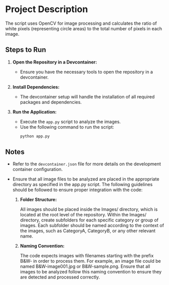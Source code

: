 # Project Description

The script uses OpenCV for image processing and calculates the ratio of white pixels (representing circle areas) to the total number of pixels in each image.

## Steps to Run

1. **Open the Repository in a Devcontainer:**
    - Ensure you have the necessary tools to open the repository in a devcontainer.
2. **Install Dependencies:**
    - The devcontainer setup will handle the installation of all required packages and dependencies.

3. **Run the Application:**
    - Execute the `app.py` script to analyze the images.
    - Use the following command to run the script:
      ```bash
      python app.py
      ```

## Notes

- Refer to the `devcontainer.json` file for more details on the development container configuration.
- Ensure that all image files to be analyzed are placed in the appropriate directory as specified in the app.py script. The following guidelines should be followed to ensure proper integration with the code:

  1. **Folder Structure:**

      All images should be placed inside the Images/ directory, which is located at the root level of the repository.
      Within the Images/ directory, create subfolders for each specific category or group of images. Each subfolder should be named according to the context of the images, such as CategoryA, CategoryB, or any other relevant name.

  2. **Naming Convention:**

      The code expects images with filenames starting with the prefix B&W- in order to process them. For example, an image file could be named B&W-image001.jpg or B&W-sample.png.
      Ensure that all images to be analyzed follow this naming convention to ensure they are detected and processed correctly.